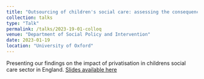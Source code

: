 ```yaml
---
title: "Outsourcing of children's social care: assessing the consequences of increased for-profit delivery in England"
collection: talks
type: "Talk"
permalink: /talks/2023-19-01-colloq
venue: "Department of Social Policy and Intervention"
date: 2023-01-19
location: "University of Oxford"
---
```


Presenting our findings on the impact of privatisation in childrens social care sector in England. [Slides available here](/files/Colloquium_.pdf)


